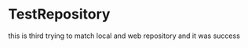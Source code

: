 TestRepository
==============
this is third trying to match local and web repository
and it was success
